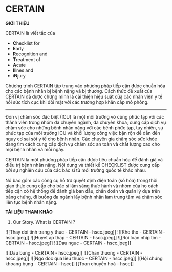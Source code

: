 # CERTAIN
**GIỚI THIỆU**

CERTAIN là viết tắc của

-   **C**hecklist for
-   **E**arly
-   **R**ecognition and
-   **T**reatment of
-   **A**cute
-   **I**llnes and
-   i**N**jury

Chương trình CERTAIN tập trung vào phương pháp tiếp cận được chuẩn hóa cho các bệnh nhân bị bệnh nặng và bị thương. Cách thức đề xuất của CERTAIN đã được chứng minh là cải thiện hiệu suất của các nhân viên y tế hồi sức tích cực khi đối mặt với các trường hợp khẩn cấp mô phỏng.

---

Đơn vị chăm sóc đặc biệt (ICU) là một môi trường vô cùng phức tạp với các thành viên trong nhóm đa chuyên ngành, đa chuyên khoa, cung cấp dịch vụ chăm sóc cho những bệnh nhân nặng với các bệnh phức tạp, tuy nhiên, sự phức tạp của môi trường ICU và khối lượng công việc bận rộn dễ dẫn đến nguy cơ sai sót y tế cho bệnh nhân. Các chuyên gia chăm sóc sức khỏe đang tìm cách cung cấp dịch vụ chăm sóc an toàn và chất lượng cao cho mọi bệnh nhân và mỗi ngày.

CERTAIN là một phương pháp tiếp cận được tiêu chuẩn hóa để đánh giá và điều trị bệnh nhân nặng. Nội dung và thiết kế CHECKLIST được cung cấp bởi sự nghiên cứu của các bác sĩ từ môi trường quốc tế khác nhau.

Nó bao gồm các công cụ hỗ trợ quyết định điện toán (số hóa) trong thời gian thực cung cấp cho bác sĩ lâm sàng thực hành và nhóm của họ cách tiếp cận có hệ thống để đánh giá ban đầu, chẩn đoán và quản lý dựa trên bằng chứng, đi buồng đa ngành lấy bệnh nhân làm trung tâm và chăm sóc liên tục bệnh nhân nặng.

**TÀI LIỆU THAM KHẢO**

1.  Our Story. What is CERTAIN ?


![[Thay doi tinh trang y thuc - CERTAIN - hscc.jpeg]]
![[Kho tho - CERTAIN - hscc.jpeg]]
![[Huyet ap thap - CERTAIN - hscc.jpeg]]
![[Roi loan nhip tim - CERTAIN - hscc.jpeg]]
![[Dau nguc - CERTAIN - hscc.jpeg]]

![[Dau bung - CERTAIN - hscc.jpeg]]
![[Chan thuong - CERTAIN - hscc.jpeg]]
![[Ngo doc qua lieu thuoc - CERTAIN - hscc.jpeg]]
[[Hội chứng khoang bụng - CERTAIN - hscc]]
[[Toan chuyển hoá - hscc]]











